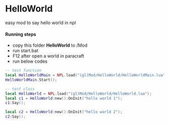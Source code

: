 # HelloWorld
easy mod to say hello world in npl
#### Running steps
- copy this folder **HelloWorld** to /Mod
- run start.bat
- F12 after open a world in paracraft
- run below codes
```lua
-- test function
local HelloWorldMain = NPL.load("(gl)Mod/HelloWorld/HelloWorldMain.lua");
HelloWorldMain.Start();

-- test class
local HelloWorld = NPL.load("(gl)Mod/HelloWorld/HelloWorld.lua");
local c1 = HelloWorld:new():OnInit("hello world 1");
c1:Say();

local c2 = HelloWorld:new():OnInit("hello world 2");
c2:Say();
```
